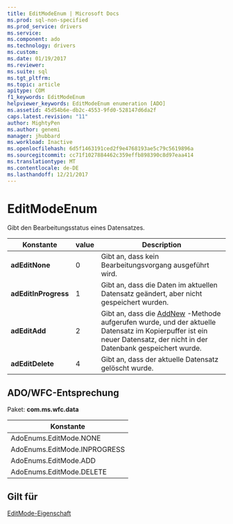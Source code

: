 ```yaml
---
title: EditModeEnum | Microsoft Docs
ms.prod: sql-non-specified
ms.prod_service: drivers
ms.service: 
ms.component: ado
ms.technology: drivers
ms.custom: 
ms.date: 01/19/2017
ms.reviewer: 
ms.suite: sql
ms.tgt_pltfrm: 
ms.topic: article
apitype: COM
f1_keywords: EditModeEnum
helpviewer_keywords: EditModeEnum enumeration [ADO]
ms.assetid: 45d54b6e-db2c-4553-9fd0-528147d6da2f
caps.latest.revision: "11"
author: MightyPen
ms.author: genemi
manager: jhubbard
ms.workload: Inactive
ms.openlocfilehash: 6d5f1463191ced2f9e4768193ae5c79c5619896a
ms.sourcegitcommit: cc71f1027884462c359effb898390c8d97eaa414
ms.translationtype: MT
ms.contentlocale: de-DE
ms.lasthandoff: 12/21/2017
---
```

# <a name="editmodeenum"></a>EditModeEnum
Gibt den Bearbeitungsstatus eines Datensatzes.  
  
|Konstante|value|Description|  
|--------------|-----------|-----------------|  
|**adEditNone**|0|Gibt an, dass kein Bearbeitungsvorgang ausgeführt wird.|  
|**adEditInProgress**|1|Gibt an, dass die Daten im aktuellen Datensatz geändert, aber nicht gespeichert wurden.|  
|**adEditAdd**|2|Gibt an, dass die [AddNew](../../../ado/reference/ado-api/addnew-method-ado.md) -Methode aufgerufen wurde, und der aktuelle Datensatz im Kopierpuffer ist ein neuer Datensatz, der nicht in der Datenbank gespeichert wurde.|  
|**adEditDelete**|4|Gibt an, dass der aktuelle Datensatz gelöscht wurde.|  
  
## <a name="adowfc-equivalent"></a>ADO/WFC-Entsprechung  
 Paket: **com.ms.wfc.data**  
  
|Konstante|  
|--------------|  
|AdoEnums.EditMode.NONE|  
|AdoEnums.EditMode.INPROGRESS|  
|AdoEnums.EditMode.ADD|  
|AdoEnums.EditMode.DELETE|  
  
## <a name="applies-to"></a>Gilt für  
 [EditMode-Eigenschaft](../../../ado/reference/ado-api/editmode-property.md)
